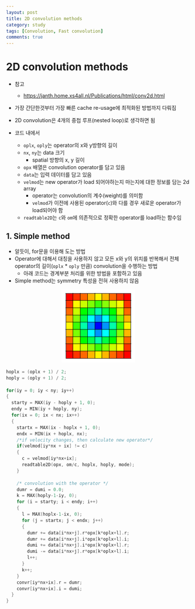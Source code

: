 ```yaml
---
layout: post
title: 2D convolution methods
category: study
tags: [Convolution, Fast convolution]
comments: true
---
```


# 2D convolution methods
- 참고
  - https://janth.home.xs4all.nl/Publications/html/conv2d.html

- 가장 간단한것부터 가장 빠른 cache re-usage에 최적화된 방법까지 다뤄짐
- 2D convolution은 4개의 중첩 루프(nested loop)로 생각하면 됨
- 코드 내에서
  - `oplx`, `oply`는 operator의 x와 y방향의 길이
  - `nx`, `ny`는 data 크기
    - spatial 방향의 x, y 길이
  - `opx` 배열은 convolution operator를 담고 있음
  - `data`는 입력 데이터를 담고 있음
  - `velmod`는 new operator가 load 되어야하는지 마는지에 대한 정보를 담는 2d array
    - operator는 convolution의 계수(weight)를 의미함
    - `velmod`가 이전에 사용된 operator(`c`)와 다를 경우 새로운 operator가 load되어야 함
  - `readtable2D`는 `c`와 `om`에 의존적으로 정확한 operator를 load하는 함수임

## 1. Simple method
- 알듯이, for문을 이용해 도는 방법
- Operator에 대해서 대칭을 사용하지 않고 모든 x와 y의 위치를 반복해서 전체 operator의 길이(`oplx` \* `oply` 만큼) convolution을 수행하는 방법
  - 아래 코드는 경계부분 처리를 위한 방법을 포함하고 있음
- Simple method는 symmetry 특성을 전혀 사용하지 않음

<center>
<figure>
<img src="/assets/post_img/study/2020-01-30-2d_conv/fig1.gif" alt="views">
<figcaption></figcaption>
</figure>
</center>

```c
hoplx = (oplx + 1) / 2;
hoply = (oply + 1) / 2;

for(iy = 0; iy < ny; iy++)
{
  starty = MAX(iy - hoply + 1, 0);
  endy = MIN(iy + hoply, ny);
  for(ix = 0; ix < nx; ix++)
  {
    startx = MAX(ix - hoplx + 1, 0);
    endx = MIN(ix + hoplx, nx);
    /*if velocity changes, then calculate new operator*/
    if(velmod[iy*nx + ix] != c)
    {
      c = velmod[iy*nx+ix];
      readtable2D(opx, om/c, hoplx, hoply, mode);
    }
    
    /* convolution with the operator */
    dumr = dumi = 0.0;
    k = MAX(hoply-1-iy, 0);
    for (i = starty; i < endy; i++)
    {
      l = MAX(hoplx-1-ix, 0);
      for (j = startx; j < endx; j++)
      {
        dumr += data[i*nx+j].r*opx[k*oplx+l].r;
        dumr += data[i*nx+j].i*opx[k*oplx+l].i;
        dumi += data[i*nx+j].i*opx[k*oplx+l].r;
        dumi -= data[i*nx+j].r*opx[k*oplx+l].i;
        l++;
      }
      k++;
    }
    convr[iy*nx+ix].r = dumr;
    convr[iy*nx+ix].i = dumi;
  }
}
```

